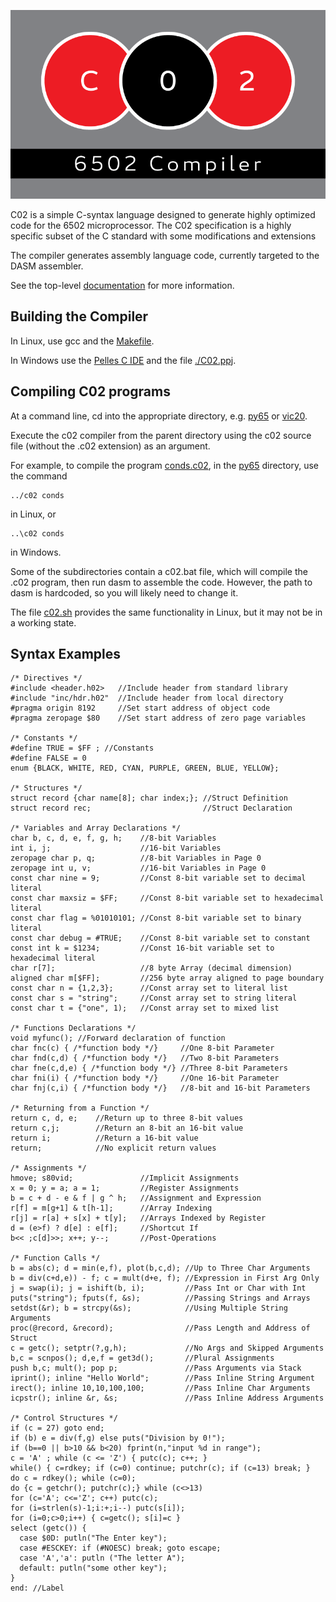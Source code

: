 ![C02 6502 Compiler](https://github.com/RevCurtisP/C02/raw/master/art/logo.png)

C02 is a simple C-syntax language designed to generate highly optimized
code for the 6502 microprocessor. The C02 specification is a highly
specific subset of the C standard with some modifications and extensions

The compiler generates assembly language code, currently targeted to the DASM assembler.

See the top-level [documentation](doc/c02.txt) for more information.

## Building the Compiler
In Linux, use gcc and the [Makefile](./Makefile).

In Windows use the [Pelles C IDE](http://www.smorgasbordet.com/pellesc/) and the file [./C02.ppj](c02.ppj).

## Compiling C02 programs
At a command line, cd into the appropriate directory, e.g. [py65](py65/) or [vic20](vic20/).

Execute the c02 compiler from the parent directory using the c02 source file (without the .c02 extension) as an argument.

For example, to compile the program [conds.c02](py65/conds.c02), in the [py65](py65/) directory, use the command

    ../c02 conds

in Linux, or

    ..\c02 conds

in Windows.
 
Some of the subdirectories contain a c02.bat file, which will compile 
the .c02 program, then run dasm to assemble the code. However, the path 
to dasm is hardcoded, so you will likely need to change it.

The file [c02.sh](./c02sh) provides the same functionality in Linux, 
but it may not be in a working state.

## Syntax Examples
```
/* Directives */
#include <header.h02>   //Include header from standard library
#include "inc/hdr.h02"  //Include header from local directory
#pragma origin 8192     //Set start address of object code
#pragma zeropage $80    //Set start address of zero page variables 

/* Constants */
#define TRUE = $FF ; //Constants
#define FALSE = 0
enum {BLACK, WHITE, RED, CYAN, PURPLE, GREEN, BLUE, YELLOW}; 

/* Structures */
struct record {char name[8]; char index;}; //Struct Definition
struct record rec;                         //Struct Declaration

/* Variables and Array Declarations */
char b, c, d, e, f, g, h;    //8-bit Variables 
int i, j;                    //16-bit Variables
zeropage char p, q;          //8-bit Variables in Page 0
zeropage int u, v;           //16-bit Variables in Page 0
const char nine = 9;         //Const 8-bit variable set to decimal literal
const char maxsiz = $FF;     //Const 8-bit variable set to hexadecimal literal
const char flag = %01010101; //Const 8-bit variable set to binary literal
const char debug = #TRUE;    //Const 8-bit variable set to constant
const int k = $1234;         //Const 16-bit variable set to hexadecimal literal
char r[7];                   //8 byte Array (decimal dimension)
aligned char m[$FF];         //256 byte array aligned to page boundary
const char n = {1,2,3};      //Const array set to literal list
const char s = "string";     //Const array set to string literal
const char t = {"one", 1);   //Const array set to mixed list

/* Functions Declarations */
void myfunc(); //Forward declaration of function
char fnc(c) { /*function body */}     //One 8-bit Parameter
char fnd(c,d) { /*function body */}   //Two 8-bit Parameters
char fne(c,d,e) { /*function body */} //Three 8-bit Parameters
char fni(i) { /*function body */}     //One 16-bit Parameter
char fnj(c,i) { /*function body */}   //8-bit and 16-bit Parameters

/* Returning from a Function */
return c, d, e;    //Return up to three 8-bit values
return c,j;        //Return an 8-bit an 16-bit value
return i;          //Return a 16-bit value
return;            //No explicit return values

/* Assignments */
hmove; s80vid;               //Implicit Assignments
x = 0; y = a; a = 1;         //Register Assignments
b = c + d - e & f | g ^ h;   //Assignment and Expression
r[f] = m[g+1] & t[h-1];      //Array Indexing
r[j] = r[a] + s[x] + t[y];   //Arrays Indexed by Register
d = (e>f) ? d[e] : e[f];     //Shortcut If
b<< ;c[d]>>; x++; y--;       //Post-Operations

/* Function Calls */
b = abs(c); d = min(e,f), plot(b,c,d); //Up to Three Char Arguments
b = div(c+d,e)) - f; c = mult(d+e, f); //Expression in First Arg Only 
j = swap(i); j = ishift(b, i);         //Pass Int or Char with Int
puts("string"); fputs(f, &s);          //Passing Strings and Arrays
setdst(&r); b = strcpy(&s);            //Using Multiple String Arguments
proc(@record, &record);                //Pass Length and Address of Struct
c = getc(); setptr(?,g,h);             //No Args and Skipped Arguments
b,c = scnpos(); d,e,f = get3d();       //Plural Assignments
push b,c; mult(); pop p;               //Pass Arguments via Stack
iprint(); inline "Hello World";        //Pass Inline String Argument
irect(); inline 10,10,100,100;         //Pass Inline Char Arguments
icpstr(); inline &r, &s;               //Pass Inline Address Arguments

/* Control Structures */
if (c = 27) goto end;
if (b) e = div(f,g) else puts("Division by 0!");
if (b==0 || b>10 && b<20) fprint(n,"input %d in range"); 
c = 'A' ; while (c <= 'Z') { putc(c); c++; }
while() { c=rdkey; if (c=0) continue; putchr(c); if (c=13) break; }
do c = rdkey(); while (c=0);
do {c = getchr(); putchr(c);} while (c<>13)
for (c='A'; c<='Z'; c++) putc(c);
for (i=strlen(s)-1;i:+;i--) putc(s[i]);
for (i=0;c>0;i++) { c=getc(); s[i]=c }
select (getc()) {
  case $0D: putln("The Enter key");
  case #ESCKEY: if (#NOESC) break; goto escape; 
  case 'A','a': putln ("The letter A");
  default: putln("some other key");
}
end: //Label
```
